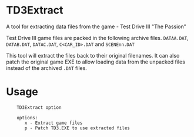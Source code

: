# TD3Extract
A tool for extracting data files from the game - Test Drive III "The Passion"

Test Drive III game files are packed in the following archive files.
`DATAA.DAT`, `DATAB.DAT`, `DATAC.DAT`, `C<CAR_ID>.DAT` and `SCENEnn.DAT`

This tool will extract the files back to their original filenames. It can also patch
the original game EXE to allow loading data from the unpacked files instead of the
archived `.DAT` files.

Usage
=====

```
    TD3Extract option

    options:
       x - Extract game files
       p - Patch TD3.EXE to use extracted files
```
